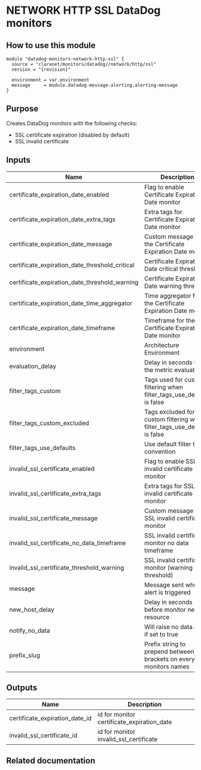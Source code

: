 # NETWORK HTTP SSL DataDog monitors

## How to use this module

```
module "datadog-monitors-network-http-ssl" {
  source = "claranet/monitors/datadog//network/http/ssl"
  version = "{revision}"

  environment = var.environment
  message     = module.datadog-message-alerting.alerting-message
}

```

## Purpose

Creates DataDog monitors with the following checks:

- SSL certificate expiration (disabled by default)
- SSL invalid certificate

## Inputs

| Name | Description | Type | Default | Required |
|------|-------------|------|---------|:-----:|
| certificate\_expiration\_date\_enabled | Flag to enable Certificate Expiration Date monitor | `string` | `"false"` | no |
| certificate\_expiration\_date\_extra\_tags | Extra tags for Certificate Expiration Date monitor | `list(string)` | `[]` | no |
| certificate\_expiration\_date\_message | Custom message for the Certificate Expiration Date monitor | `string` | `""` | no |
| certificate\_expiration\_date\_threshold\_critical | Certificate Expiration Date critical threshold | `string` | `15` | no |
| certificate\_expiration\_date\_threshold\_warning | Certificate Expiration Date warning threshold | `string` | `30` | no |
| certificate\_expiration\_date\_time\_aggregator | Time aggregator for the Certificate Expiration Date monitor | `string` | `"max"` | no |
| certificate\_expiration\_date\_timeframe | Timeframe for the Certificate Expiration Date monitor | `string` | `"last_5m"` | no |
| environment | Architecture Environment | `string` | n/a | yes |
| evaluation\_delay | Delay in seconds for the metric evaluation | `number` | `15` | no |
| filter\_tags\_custom | Tags used for custom filtering when filter\_tags\_use\_defaults is false | `string` | `"*"` | no |
| filter\_tags\_custom\_excluded | Tags excluded for custom filtering when filter\_tags\_use\_defaults is false | `string` | `""` | no |
| filter\_tags\_use\_defaults | Use default filter tags convention | `string` | `"true"` | no |
| invalid\_ssl\_certificate\_enabled | Flag to enable SSL invalid certificate monitor | `string` | `"true"` | no |
| invalid\_ssl\_certificate\_extra\_tags | Extra tags for SSL invalid certificate monitor | `list(string)` | `[]` | no |
| invalid\_ssl\_certificate\_message | Custom message for SSL invalid certificate monitor | `string` | `""` | no |
| invalid\_ssl\_certificate\_no\_data\_timeframe | SSL invalid certificate monitor no data timeframe | `string` | `10` | no |
| invalid\_ssl\_certificate\_threshold\_warning | SSL invalid certificate monitor (warning threshold) | `string` | `3` | no |
| message | Message sent when an alert is triggered | `any` | n/a | yes |
| new\_host\_delay | Delay in seconds before monitor new resource | `number` | `300` | no |
| notify\_no\_data | Will raise no data alert if set to true | `bool` | `true` | no |
| prefix\_slug | Prefix string to prepend between brackets on every monitors names | `string` | `""` | no |

## Outputs

| Name | Description |
|------|-------------|
| certificate\_expiration\_date\_id | id for monitor certificate\_expiration\_date |
| invalid\_ssl\_certificate\_id | id for monitor invalid\_ssl\_certificate |

## Related documentation

